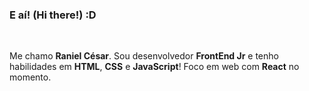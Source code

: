 ### E aí! (Hi there!) :D

<br>

Me chamo **Raniel César**. Sou desenvolvedor **FrontEnd Jr** e tenho habilidades em **HTML**, **CSS** e **JavaScript**! Foco em web com **React** no momento.
